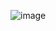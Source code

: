![image](https://github.com/yigitbaki/HTML-INTRADAY-MACRO/assets/153155240/7a8b82aa-ce4c-490f-a709-95099e9263d8)
